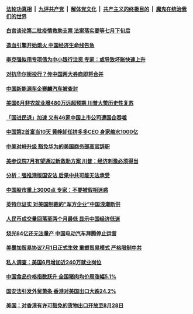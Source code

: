 

####  [法轮功真相](../../../../basic/blob/master/README.md?t=07031331) &nbsp;|&nbsp; [九评共产党](../../../../9ping.md/blob/master/README.md?t=07031331) &nbsp;|&nbsp; [解体党文化](../../../../jtdwh.md/blob/master/README.md?t=07031331)  &nbsp;|&nbsp; [共产主义的终极目的](../../../../gczydzjmd.md/blob/master/README.md?t=07031331) &nbsp;|&nbsp; [魔鬼在统治我们的世界](../../../../mgztzwmdsj.md/blob/master/README.md?t=07031331) 

#### [白宫谈论第二批疫情救助支票 法案落实要等七月下旬后](../pages/soh7/396715.md?t=07031331) 
#### [造血引擎开始熄火 中国经济生命线告急  ](../pages/soh7/396685.md?t=07031331) 
#### [李克强拟用专项债为中小银行注资 专家：或导致坏账快速上升 ](../pages/soh7/396697.md?t=07031331) 
#### [对抗华尔街投行？传中国两大券商即将合并](../pages/soh7/396691.md?t=07031331) 
#### [中国新能源车企赛麟汽车被查封](../pages/soh7/396694.md?t=07031331) 
#### [美国6月非农就业增480万远超预期 川普大赞历史性复苏](../pages/soh7/396670.md?t=07031331) 
#### [「国进民退」加速 又有46家中国上市公司遭国企吞噬](../pages/soh7/396538.md?t=07031331) 
#### [中国第2首富当10天 黄峥卸任拼多多CEO 身家缩水1000亿](../pages/soh7/396490.md?t=07031331) 
#### [中美对峙升级 豁免华为的美国商务部高官辞职](../pages/soh7/396499.md?t=07031331) 
#### [美参议院7月有望通过新救助方案 川普：经济刺激必须得当](../pages/soh7/396451.md?t=07031331) 
#### [分析：强推港版国安法 后果中共可能无法承受](../pages/soh7/396328.md?t=07031331) 
#### [中国股市重上3000点 专家：不要被假相迷惑](../pages/soh7/396331.md?t=07031331) 
#### [英特尔证实 对美国制裁的“军方企业”中国浪潮断供](../pages/soh7/396337.md?t=07031331) 
#### [人民币成交量回落至两个月最低 显示中国经济低迷](../pages/soh7/396343.md?t=07031331) 
#### [烧光84亿还无法量产 中国电动汽车拜腾停止运营](../pages/soh7/396340.md?t=07031331) 
#### [美墨加贸易协议7月1日正式生效 重塑贸易模式 严格限制中共](../pages/soh7/396301.md?t=07031331) 
#### [私人调查：美国6月增加近240万就业岗位](../pages/soh7/396295.md?t=07031331) 
#### [中国食品价格指数跃升 全国猪肉均价周涨幅5.1%](../pages/soh7/396109.md?t=07031331) 
#### [国安法引发外贸萧条 香港对美国出口大跌24.2%](../pages/soh7/396100.md?t=07031331) 
#### [美国：对香港有许可豁免的货物出口开放至8月28日](../pages/soh7/395968.md?t=07031331) 
